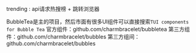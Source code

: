 trending : api请求热搜榜 + 跳转浏览器





BubbleTea是主的项目，然后市面有很多UI组件可以直接搜索`TUI components for Bubble Tea` 
官方组件：github.com/charmbracelet/bubbletea
第三方组件：github.com/charmbracelet/bubbles
第三方组间：github.com/charmbracelet/bubbles